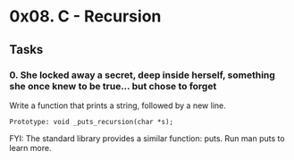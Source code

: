 # 0x08. C - Recursion
## Tasks
### 0. She locked away a secret, deep inside herself, something she once knew to be true... but chose to forget 
Write a function that prints a string, followed by a new line.

    Prototype: void _puts_recursion(char *s);

FYI: The standard library provides a similar function: puts. Run man puts to learn more.
